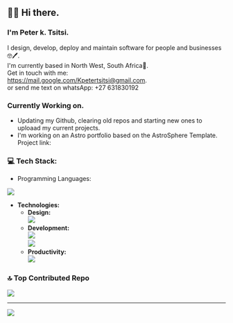 ## 👋😊  Hi there.

### I'm Peter k. Tsitsi.


I design, develop, deploy and maintain software for people and businesses🤓🖊️.<br>
I'm currently based in North West, South Africa📍.</br> 
Get in touch with me:<br> https://mail.google.com/Kpetertsitsi@gmail.com. <br>
or send me text on whatsApp: +27 631830192


### Currently Working on.
+ Updating my Github, clearing old repos and starting new ones to uploaad my current projects.
+ I'm working on an Astro portfolio based on the AstroSphere Template. <br>
Project link:

### 💻 Tech Stack:
+ Programming Languages:</strong> </br>
 <img src="https://skillicons.dev/icons?i=py,html,js,ts,cs,java,cpp,mysql" />
  
+ <strong>Technologies:</strong>
  * <strong>Design:</strong> </br>
  <img src="https://skillicons.dev/icons?i=ps,figma,webflow,ae" /> </br>
  * <strong>Development:</strong>  </br>
  <img src="https://skillicons.dev/icons?i=react,nextjs,sqlite,mongodb,dotnet,firebase" /> </br>
  <img src="https://skillicons.dev/icons?i=django,cloudflare,azure,aws" /> </br>
  * <strong>Productivity:</strong> </br>
  <img src="https://skillicons.dev/icons?i=notion,github" /> </br>




### 🔝 Top Contributed Repo
![](https://github-contributor-stats.vercel.app/api?username=peterktsitsi&limit=5&theme=dark&combine_all_yearly_contributions=true)



---
[![](https://visitcount.itsvg.in/api?id=peterktsitsi&icon=0&color=0)](https://visitcount.itsvg.in)

<!-- Proudly created with GPRM ( https://gprm.itsvg.in ) -->
